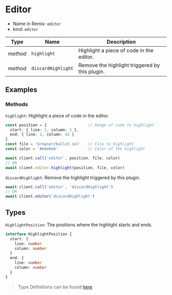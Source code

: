 # Editor

- Name in Remix: `editor`
- kind: `editor`

|Type     |Name                   |Description |
|---------|-----------------------|------------|
|_method_ |`highlight`            |Highlight a piece of code in the editor.
|_method_ |`discardHighlight`     |Remove the highlight triggered by this plugin.

## Examples

### Methods
`highlight`: Highlight a piece of code in the editor.
```typescript
const position = {                  // Range of code to highlight
  start: { line: 1, column: 1 },
  end: { line: 1, column: 42 }
}
const file = 'browser/ballot.sol'   // File to highlight
const color = '#e6e6e6'             // Color of the highlight

await client.call('editor', position, file, color)
// OR
await client.editor.highlight(position, file, color)
```

`discardHighlight`: Remove the highlight triggered by this plugin.
```typescript
await client.call('editor', 'discardHighlight')
// OR 
await client.editor('discardHighlight')
```


## Types
`HighlightPosition`: The positions where the highlight starts and ends.
```typescript
interface HighlightPosition {
  start: {
    line: number
    column: number
  }
  end: {
    line: number
    column: number
  }
}
```

> Type Definitions can be found [here](../../src/api/editor/type.ts)